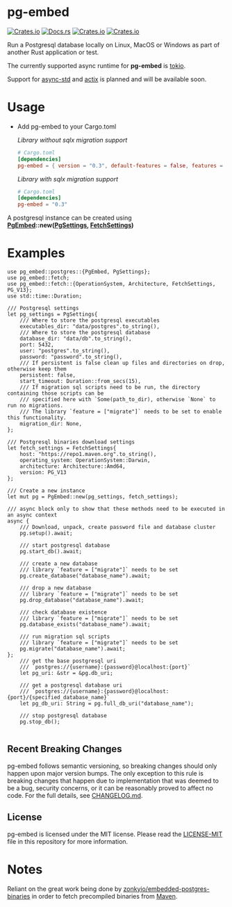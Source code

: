
 # pg-embed

 [![Crates.io](https://img.shields.io/crates/v/pg-embed)](http://crates.io/crates/pg-embed)
 [![Docs.rs](https://docs.rs/pg-embed/badge.svg)](https://docs.rs/pg-embed)
 [![Crates.io](https://img.shields.io/crates/d/pg-embed)](http://crates.io/crates/pg-embed)
 [![Crates.io](https://img.shields.io/crates/l/pg-embed)](https://github.com/faokunega/pg-embed/blob/master/LICENSE)

 Run a Postgresql database locally on Linux, MacOS or Windows as part of another Rust application or test.

 The currently supported async runtime for **pg-embed** is [tokio](https://crates.io/crates/tokio).

 Support for [async-std](https://crates.io/crates/async-std) and [actix](https://crates.io/crates/actix) is planned
 and will be available soon.

 # Usage

 - Add pg-embed to your Cargo.toml

      *Library without sqlx migration support*

      ```toml
      # Cargo.toml
      [dependencies]
      pg-embed = { version = "0.3", default-features = false, features = ["rt_tokio"] }
      ```

      *Library with sqlx migration support*

      ```toml
      # Cargo.toml
      [dependencies]
      pg-embed = "0.3"
      ```

 A postgresql instance can be created using<br/>
 **[PgEmbed]( postgres::PgEmbed )::new([PgSettings]( postgres::PgSettings ), [FetchSettings]( fetch::FetchSettings ))**

 # Examples

 ```
 use pg_embed::postgres::{PgEmbed, PgSettings};
 use pg_embed::fetch;
 use pg_embed::fetch::{OperationSystem, Architecture, FetchSettings, PG_V13};
 use std::time::Duration;

 /// Postgresql settings
 let pg_settings = PgSettings{
     /// Where to store the postgresql executables
     executables_dir: "data/postgres".to_string(),
     /// Where to store the postgresql database
     database_dir: "data/db".to_string(),
     port: 5432,
     user: "postgres".to_string(),
     password: "password".to_string(),
     /// If persistent is false clean up files and directories on drop, otherwise keep them
     persistent: false,
     start_timeout: Duration::from_secs(15),
     /// If migration sql scripts need to be run, the directory containing those scripts can be
     /// specified here with `Some(path_to_dir), otherwise `None` to run no migrations.
     /// The library `feature = ["migrate"]` needs to be set to enable this functionality.
     migration_dir: None,
 };

 /// Postgresql binaries download settings
 let fetch_settings = FetchSettings{
     host: "https://repo1.maven.org".to_string(),
     operating_system: OperationSystem::Darwin,
     architecture: Architecture::Amd64,
     version: PG_V13
 };

 /// Create a new instance
 let mut pg = PgEmbed::new(pg_settings, fetch_settings);

 /// async block only to show that these methods need to be executed in an async context
 async {
     /// Download, unpack, create password file and database cluster
     pg.setup().await;

     /// start postgresql database
     pg.start_db().await;

     /// create a new database
     /// library `feature = ["migrate"]` needs to be set
     pg.create_database("database_name").await;

     /// drop a new database
     /// library `feature = ["migrate"]` needs to be set
     pg.drop_database("database_name").await;

     /// check database existence
     /// library `feature = ["migrate"]` needs to be set
     pg.database_exists("database_name").await;

     /// run migration sql scripts
     /// library `feature = ["migrate"]` needs to be set
     pg.migrate("database_name").await;
 };
     /// get the base postgresql uri
     /// `postgres://{username}:{password}@localhost:{port}`
     let pg_uri: &str = &pg.db_uri;

     /// get a postgresql database uri
     /// `postgres://{username}:{password}@localhost:{port}/{specified_database_name}`
     let pg_db_uri: String = pg.full_db_uri("database_name");

     /// stop postgresql database
     pg.stop_db();


 ```

 ## Recent Breaking Changes

 pg-embed follows semantic versioning, so breaking changes should only happen upon major version bumps. The only exception to this rule is breaking changes that happen due to implementation that was deemed to be a bug, security concerns, or it can be reasonably proved to affect no code. For the full details, see [CHANGELOG.md](https://github.com/faokunega/pg-embed/blob/master/CHANGELOG.md).



 ## License

 pg-embed is licensed under the MIT license. Please read the [LICENSE-MIT](https://github.com/faokunega/pg-embed/blob/master/LICENSE) file in this repository for more information.

 # Notes

 Reliant on the great work being done by [zonkyio/embedded-postgres-binaries](https://github.com/zonkyio/embedded-postgres-binaries) in order to fetch precompiled binaries from [Maven](https://mvnrepository.com/artifact/io.zonky.test.postgres/embedded-postgres-binaries-bom).

